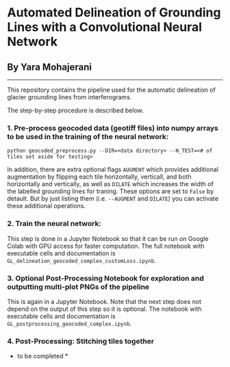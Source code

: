 
# Automated Delineation of Grounding Lines with a Convolutional Neural Network
## By Yara Mohajerani
---

This repository contains the pipeline used for the automatic delineation of glacier grounding lines from interferograms.

The step-by-step procedure is described below.

### 1. Pre-process geocoded data (geotiff files) into numpy arrays to be used in the training of the neural network:

`python geocoded_preprocess.py --DIR=<data directory> --N_TEST=<# of tiles set aside for testing>`

In addition, there are extra optional flags `AUGMENT` which provides additional augmentation by flipping each tile horizontally, verticall, and both horizontally and vertically, as well as `DILATE` which increases the width of the labelled grounding lines for traning. These options are set to `False` by detault. But by just listing them (i.e. `--AUGMENT` and `DILATE`) you can activate these additional operations.

### 2. Train the neural network:
This step is done in a Jupyter Notebook so that it can be run on Google Colab with GPU access for faster computation. The full notebook with executable cells and documentation is `GL_delineation_geocoded_complex_customLoss.ipynb`.

### 3. Optional Post-Processing Notebook for exploration and outputting multi-plot PNGs of the pipeline
This is again in a Jupyter Notebook. Note that the next step does not depend on the output of this step so it is optional. The notebook with executable cells and documentation is `GL_postprocessing_geocoded_complex.ipynb`.

### 4. Post-Processing: Stitching tiles together
* to be completed *
